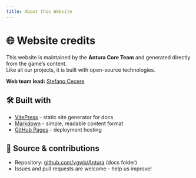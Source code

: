 ```yaml
---
title: About this Website
---
```


# 🌐 Website credits

This website is maintained by the **Antura Core Team** and generated directly from the game’s content.  
Like all our projects, it is built with open-source technologies.

**Web team lead:** [Stefano Cecere](https://github.com/StefanoCecere/)

## 🛠️ Built with

- [VitePress](https://vitepress.dev) - static site generator for docs  
- [Markdown](https://www.markdownguide.org) - simple, readable content format  
- [GitHub Pages](https://docs.github.com/en/pages) - deployment hosting  

## 📂 Source & contributions

- Repository: [github.com/vgwb/Antura](https://github.com/vgwb/Antura) (docs folder)  
- Issues and pull requests are welcome - help us improve!  
